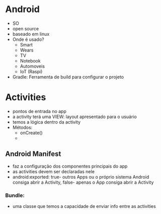 # Android
- SO
- open source
- baseado em linux
- Onde é usado?
  - Smart
  - Wears
  - TV
  - Notebook
  - Automoveis
  - IoT (Raspi)
- Gradle: Ferramenta de build para configurar o projeto


# Activities
- pontos de entrada no app
- a activity terá uma VIEW: layout apresentado para o usuário
- temos a lógica dentro da activity
- Métodos:
  - onCreate()
  - 


## Android Manifest
- faz a configuração dos componentes principais do app
- as activities devem ser declaradas nele
- android:exported:  true- outros Apps ou o próprio sistema Android consiga abrir a Activity, false- apenas o App consiga abrir a Activity

### Bundle: 
- uma classe que temos a capacidade de enviar info entre as activities